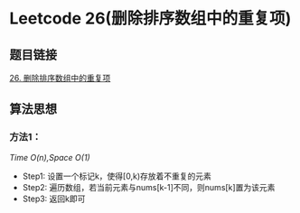 # Leetcode 26(删除排序数组中的重复项)
## 题目链接
[26. 删除排序数组中的重复项](https://leetcode-cn.com/problems/remove-duplicates-from-sorted-array/description/)

## 算法思想
### 方法1：
*Time O(n),Space O(1)*

- Step1: 设置一个标记k，使得[0,k)存放着不重复的元素
- Step2: 遍历数组，若当前元素与nums[k-1]不同，则nums[k]置为该元素
- Step3: 返回k即可